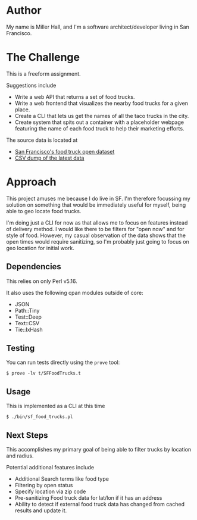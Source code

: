 # Author

My name is Miller Hall, and I'm a software architect/developer living in San Francisco.

# The Challenge

This is a freeform assignment.

Suggestions include
* Write a web API that returns a set of food trucks.
* Write a web frontend that visualizes the nearby food trucks for a given place.
* Create a CLI that lets us get the names of all the taco trucks in the city.
* Create system that spits out a container with a placeholder webpage featuring the name of each food truck to help their marketing efforts.

The source data is located at
* [San Francisco's food truck open dataset](https://data.sfgov.org/Economy-and-Community/Mobile-Food-Facility-Permit/rqzj-sfat/data) 
* [CSV dump of the latest data](https://data.sfgov.org/api/views/rqzj-sfat/rows.csv)

# Approach

This project amuses me because I do live in SF.  I'm therefore focussing my solution on something that would be immediately useful for myself, being able to geo locate food trucks.

I'm doing just a CLI for now as that allows me to focus on features instead of delivery method.  I would like there to be filters for "open now" and for style of food.  However, my casual observation of the data shows that the open times would require sanitizing, so I'm probably just going to focus on geo location for initial work.

## Dependencies

This relies on only Perl v5.16.

It also uses the following cpan modules outside of core:
* JSON
* Path::Tiny
* Test::Deep
* Text::CSV
* Tie::IxHash

## Testing

You can run tests directly using the `prove` tool:

    $ prove -lv t/SFFoodTrucks.t

## Usage

This is implemented as a CLI at this time

    $ ./bin/sf_food_trucks.pl

## Next Steps

This accomplishes my primary goal of being able to filter trucks by location and radius.

Potential additional features include
* Additional Search terms like food type
* Filtering by open status
* Specify location via zip code
* Pre-sanitizing Food truck data for lat/lon if it has an address
* Ability to detect if external food truck data has changed from cached results and update it.

